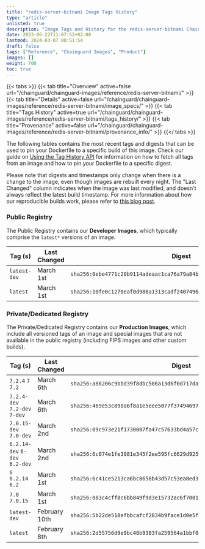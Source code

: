 ```yaml
---
title: "redis-server-bitnami Image Tags History"
type: "article"
unlisted: true
description: "Image Tags and History for the redis-server-bitnami Chainguard Image"
date: 2023-06-22T11:07:52+02:00
lastmod: 2024-03-07 00:51:54
draft: false
tags: ["Reference", "Chainguard Images", "Product"]
images: []
weight: 700
toc: true
---
```


{{< tabs >}}
{{< tab title="Overview" active=false url="/chainguard/chainguard-images/reference/redis-server-bitnami/" >}}
{{< tab title="Details" active=false url="/chainguard/chainguard-images/reference/redis-server-bitnami/image_specs/" >}}
{{< tab title="Tags History" active=true url="/chainguard/chainguard-images/reference/redis-server-bitnami/tags_history/" >}}
{{< tab title="Provenance" active=false url="/chainguard/chainguard-images/reference/redis-server-bitnami/provenance_info/" >}}
{{</ tabs >}}

The following tables contains the most recent tags and digests that can be used to pin your Dockerfile to a specific build of this image. Check our guide on [Using the Tag History API](/chainguard/chainguard-images/using-the-tag-history-api/) for information on how to fetch all tags from an image and how to pin your Dockerfile to a specific digest.

Please note that digests and timestamps only change when there is a change to the image, even though images are rebuilt every night. The "Last Changed" column indicates when the image was last modified, and doesn't always reflect the latest build timestamp. For more information about how our reproducible builds work, please refer to [this blog post](https://www.chainguard.dev/unchained/reproducing-chainguards-reproducible-image-builds).

### Public Registry
The Public Registry contains our **Developer Images**, which typically comprise the `latest*` versions of an image.

| Tag (s)       | Last Changed | Digest                                                                    |
|---------------|--------------|---------------------------------------------------------------------------|
|  `latest-dev` | March 1st    | `sha256:0ebe4771c20b9114adeaac1ca76a79a84bca68403b606ef204882b5965aabd7c` |
|  `latest`     | March 1st    | `sha256:10fe0c1270eaf0d986a1313cadf2407496cf6785657d43f35ac0ef7038556336` |


### Private/Dedicated Registry
The Private/Dedicated Registry contains our **Production Images**, which include all versioned tags of an image and special images that are not available in the public registry (including FIPS images and other custom builds).

| Tag (s)                         | Last Changed  | Digest                                                                    |
|---------------------------------|---------------|---------------------------------------------------------------------------|
|  `7.2.4` `7` `7.2`              | March 6th     | `sha256:a86206c9bbd39f8dbc506a13d6f0d717dadd1d1b7c48e0ec28b6a189a043fc83` |
|  `7.2.4-dev` `7.2-dev` `7-dev`  | March 6th     | `sha256:469e53c890a6f8a1e5eee5077f37494697581ba7a52777f2e6d9163a9b8d7a07` |
|  `7.0.15-dev` `7.0-dev`         | March 2nd     | `sha256:09c973e21f1730007fa47c57633bd4a57cb1371c1e7cb7a2bd11093b66698a4a` |
|  `6.2.14-dev` `6-dev` `6.2-dev` | March 2nd     | `sha256:6c074e1fe3981e345f2ee595fc6629d9258049f45a0163a7626ac7a19defeefe` |
|  `6` `6.2.14` `6.2`             | March 1st     | `sha256:6c41ce5213ca6bc8658b43d57c53ea8ed35c3dc43a378a2c0324564f5d9cf3c4` |
|  `7.0` `7.0.15`                 | March 1st     | `sha256:083c4cff8c6bb849f9d3e15732ac6f70010bdcad4241064b1649dcf440e6ca55` |
|  `latest-dev`                   | February 10th | `sha256:5b22de518efbbcafcf2834b9face1d0e5ff68ca8debb3a2dace673fed7e6c988` |
|  `latest`                       | February 8th  | `sha256:2d55756d9e9bc48b9383fa259564a1bbf0a0d4621321e9769c5acfed1ea219d2` |

